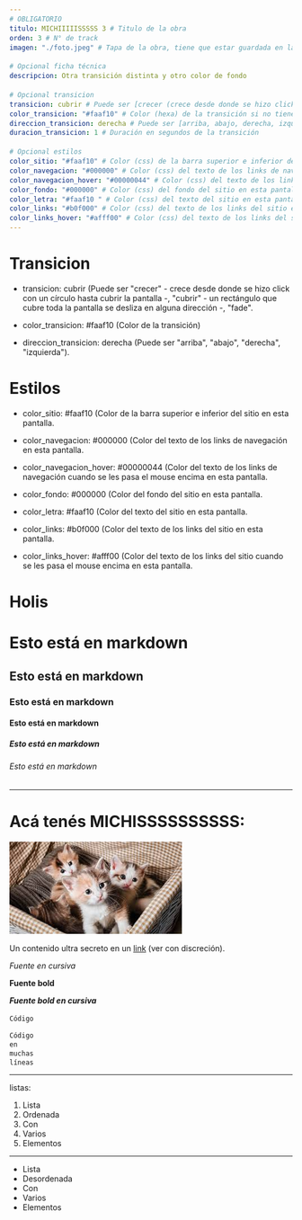 ```yaml
---
# OBLIGATORIO
titulo: MICHIIIIISSSSS 3 # Titulo de la obra
orden: 3 # N° de track
imagen: "./foto.jpeg" # Tapa de la obra, tiene que estar guardada en la misma carpeta

# Opcional ficha técnica
descripcion: Otra transición distinta y otro color de fondo

# Opcional transicion
transicion: cubrir # Puede ser [crecer (crece desde donde se hizo click con un círculo hasta cubrir la pantalla), cubrir (una imagen/rectángulo que cubre toda la pantalla se desliza en alguna dirección), fade]. Si no se especifica, es crecer por defecto
color_transicion: "#faaf10" # Color (hexa) de la transición si no tiene imagen, es #000000 por defecto. Válido para transiciones [crecer, cubrir (sin imagen)]
direccion_transicion: derecha # Puede ser [arriba, abajo, derecha, izquierda]. Si no se especifíca, es derecha por defecto. Válido para [cubrir]
duracion_transicion: 1 # Duración en segundos de la transición

# Opcional estilos
color_sitio: "#faaf10" # Color (css) de la barra superior e inferior del sitio en esta pantalla, es #000000 por defecto.
color_navegacion: "#000000" # Color (css) del texto de los links de navegación en esta pantalla, es #ffffff por defecto.
color_navegacion_hover: "#00000044" # Color (css) del texto de los links de navegación cuando se les pasa el mouse encima en esta pantalla, es #eeeeee44 por defecto.
color_fondo: "#000000" # Color (css) del fondo del sitio en esta pantalla, es #ffffff por defecto.
color_letra: "#faaf10 " # Color (css) del texto del sitio en esta pantalla, es #000000 por defecto.
color_links: "#b0f000" # Color (css) del texto de los links del sitio en esta pantalla, es #065A82 por defecto.
color_links_hover: "#afff00" # Color (css) del texto de los links del sitio cuando se les pasa el mouse encima en esta pantalla, es #1C7293 por defecto.
---
```


# Transicion
- transicion: cubrir (Puede ser "crecer" - crece desde donde se hizo click con un círculo hasta cubrir la pantalla -, "cubrir" - un rectángulo que cubre toda la pantalla se desliza en alguna dirección -, "fade".

- color\_transicion: #faaf10 (Color de la transición)

- direccion\_transicion: derecha (Puede ser "arriba", "abajo", "derecha", "izquierda").

# Estilos
- color\_sitio: #faaf10 (Color de la barra superior e inferior del sitio en esta pantalla.

- color\_navegacion: #000000 (Color del texto de los links de navegación en esta pantalla.

- color\_navegacion_hover: #00000044 (Color del texto de los links de navegación cuando se les pasa el mouse encima en esta pantalla.

- color\_fondo: #000000 (Color del fondo del sitio en esta pantalla.

- color\_letra: #faaf10  (Color del texto del sitio en esta pantalla.

- color\_links: #b0f000 (Color del texto de los links del sitio en esta pantalla.

- color\_links_hover: #afff00 (Color del texto de los links del sitio cuando se les pasa el mouse encima en esta pantalla.

# Holis

# Esto está en markdown
## Esto está en markdown
### Esto está en markdown
#### Esto está en markdown
##### Esto está en markdown
###### Esto está en markdown

---

# Acá tenés MICHISSSSSSSSSS:

![michis](./foto.jpeg)

Un contenido ultra secreto en un [link](https://www.youtube.com/watch?v=dQw4w9WgXcQ) (ver con discreción).

*Fuente en cursiva*

**Fuente bold**

_**Fuente bold en cursiva**_

`Código`

```
Código
en
muchas
líneas
```

---

listas:

1. Lista
2. Ordenada
3. Con
4. Varios
5. Elementos

---

- Lista
- Desordenada
- Con
- Varios
- Elementos

